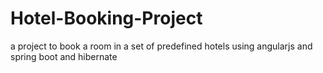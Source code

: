 # Hotel-Booking-Project
a project to book a room in a set of predefined hotels using angularjs and spring boot and hibernate
